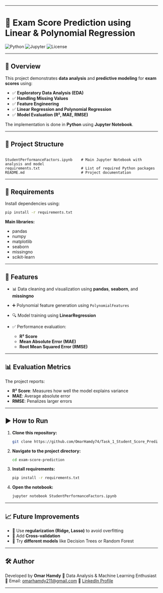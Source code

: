 
---

# 🎯 Exam Score Prediction using Linear & Polynomial Regression

![Python](https://img.shields.io/badge/Python-3.x-blue)
![Jupyter](https://img.shields.io/badge/Jupyter-Notebook-orange)
![License](https://img.shields.io/badge/License-MIT-green)

---

## 📌 Overview
This project demonstrates **data analysis** and **predictive modeling** for **exam scores** using:
- ✅ **Exploratory Data Analysis (EDA)**
- ✅ **Handling Missing Values**
- ✅ **Feature Engineering**
- ✅ **Linear Regression and Polynomial Regression**
- ✅ **Model Evaluation (R², MAE, RMSE)**

The implementation is done in **Python** using **Jupyter Notebook**.

---

## 📂 Project Structure
```

StudentPerformanceFactors.ipynb    # Main Jupyter Notebook with analysis and model
requirements.txt                   # List of required Python packages
README.md                          # Project documentation

````

---

## 🔧 Requirements
Install dependencies using:
```bash
pip install -r requirements.txt
````

**Main libraries:**

* pandas
* numpy
* matplotlib
* seaborn
* missingno
* scikit-learn

---

## 🚀 Features

* 📊 Data cleaning and visualization using **pandas**, **seaborn**, and **missingno**
* ➕ Polynomial feature generation using `PolynomialFeatures`
* 🔍 Model training using **LinearRegression**
* ✅ Performance evaluation:

  * **R² Score**
  * **Mean Absolute Error (MAE)**
  * **Root Mean Squared Error (RMSE)**

---

## 📊 Evaluation Metrics

The project reports:

* **R² Score**: Measures how well the model explains variance
* **MAE**: Average absolute error
* **RMSE**: Penalizes larger errors

---

## ▶️ How to Run

1. **Clone this repository:**

   ```bash
   git clone https://github.com/OmarHamdy74/Task_1_Student_Score_Prediction.git
   ```
2. **Navigate to the project directory:**

   ```bash
   cd exam-score-prediction
   ```
3. **Install requirements:**

   ```bash
   pip install -r requirements.txt
   ```
4. **Open the notebook:**

   ```bash
   jupyter notebook StudentPerformanceFactors.ipynb
   ```

---

## 📈 Future Improvements

* 🔹 Use **regularization (Ridge, Lasso)** to avoid overfitting
* 🔹 Add **Cross-validation**
* 🔹 Try **different models** like Decision Trees or Random Forest

---

## 🛠 Author

Developed by **Omar Hamdy**
💼 Data Analysis & Machine Learning Enthusiast
📧 Email: [omarhamdy211@gmail.com](mailto:omarhamdy211@gmail.com)
🔗 [LinkedIn Profile](https://www.linkedin.com/in/omar-hamdy-400961253/)

---

```

